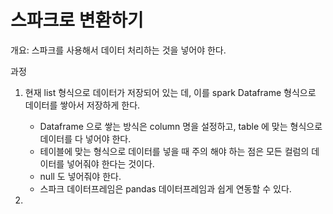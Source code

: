# 스파크로 변환하기


개요: 스파크를 사용해서 데이터 처리하는 것을 넣어야 한다.

과정
1. 현재 list 형식으로 데이터가 저장되어 있는 데, 이를 spark Dataframe 형식으로 데이터를 쌓아서 저장하게 한다. 
    - Dataframe 으로 쌓는 방식은 column 명을 설정하고, table 에 맞는 형식으로 데이터를 다 넣어야 한다.
    - 테이블에 맞는 형식으로 데이터를 넣을 때 주의 해야 하는 점은 모든 컬럼의 데이터를 넣어줘야 한다는 것이다. 
    - null 도 넣어줘야 한다.
    - 스파크 데이터프레임은 pandas 데이터프레임과 쉽게 연동할 수 있다. 
    
2. 
